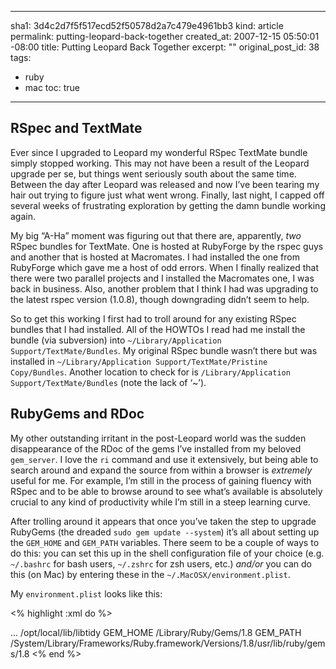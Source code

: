 ----- 
sha1: 3d4c2d7f5f517ecd52f50578d2a7c479e4961bb3
kind: article
permalink: putting-leopard-back-together
created_at: 2007-12-15 05:50:01 -08:00
title: Putting Leopard Back Together
excerpt: ""
original_post_id: 38
tags: 
- ruby
- mac
toc: true
-----
## RSpec and TextMate


Ever since I upgraded to Leopard my wonderful RSpec TextMate bundle simply stopped working. This may not have been a result of the Leopard upgrade per se, but things went seriously south about the same time. Between the day after Leopard was released and now I&#8217;ve been tearing my hair out trying to figure just what went wrong. Finally, last night, I capped off several weeks of frustrating exploration by getting the damn bundle working again.


My big &#8220;A-Ha&#8221; moment was figuring out that there are, apparently, _two_ RSpec bundles for TextMate. One is hosted at RubyForge by the rspec guys and another that is hosted at Macromates. I had installed the one from RubyForge which gave me a host of odd errors. When I finally realized that there were two parallel projects and I installed the Macromates one, I was back in business. Also, another problem that I think I had was upgrading to the latest rspec version (1.0.8), though downgrading didn&#8217;t seem to help.


So to get this working I first had to troll around for any existing RSpec bundles that I had installed. All of the HOWTOs I read had me install the bundle (via subversion) into `~/Library/Application Support/TextMate/Bundles`. My original RSpec bundle wasn&#8217;t there but was installed in `~/Library/Application Support/TextMate/Pristine Copy/Bundles`. Another location to check for is `/Library/Application Support/TextMate/Bundles` (note the lack of &#8216;~&#8217;).


## RubyGems and RDoc


My other outstanding irritant in the post-Leopard world was the sudden disappearance of the RDoc of the gems I&#8217;ve installed from my beloved `gem_server`. I love the `ri` command and use it extensively, but being able to search around and expand the source from within a browser is _extremely_ useful for me. For example, I&#8217;m still in the process of gaining fluency with RSpec and to be able to browse around to see what&#8217;s available is absolutely crucial to any kind of productivity while I&#8217;m still in a steep learning curve.


After trolling around it appears that once you&#8217;ve taken the step to upgrade RubyGems (the dreaded `sudo gem update --system`) it&#8217;s all about setting up the `GEM_HOME` and `GEM_PATH` variables. There seem to be a couple of ways to do this: you can set this up in the shell configuration file of your choice (e.g. `~/.bashrc` for bash users, `~/.zshrc` for zsh users, etc.) _and/or_ you can do this (on Mac) by entering these in the `~/.MacOSX/environment.plist`.


My `environment.plist` looks like this:

<% highlight :xml do %>
<!DOCTYPE plist PUBLIC "-//Apple//DTD PLIST 1.0//EN" "http://www.apple.com/DTDs/PropertyList-1.0.dtd">
  <dict>
    ...
    <string>/opt/local/lib/libtidy</string>
    <key>GEM_HOME</key>
    <string>/Library/Ruby/Gems/1.8</string>
    <key>GEM_PATH</key>
    <string>/System/Library/Frameworks/Ruby.framework/Versions/1.8/usr/lib/ruby/gems/1.8</string>
  </dict>
</plist>
<% end %>
